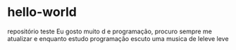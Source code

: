 # hello-world
repositório teste
Eu gosto muito d e  programação, procuro sempre me atualizar e enquanto estudo programação escuto uma musica de leleve  leve
